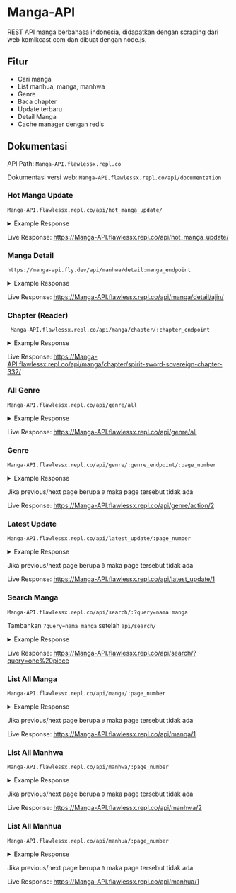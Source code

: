 # Manga-API

REST API manga berbahasa indonesia, didapatkan dengan scraping dari web komikcast.com dan dibuat dengan node.js.

## Fitur

* Cari manga
* List manhua, manga, manhwa
* Genre
* Baca chapter
* Update terbaru
* Detail Manga
* Cache manager dengan redis

## Dokumentasi
         
API Path:  ```Manga-API.flawlessx.repl.co```

Dokumentasi versi web: 
```Manga-API.flawlessx.repl.co/api/documentation```

### Hot Manga Update

``` Manga-API.flawlessx.repl.co/api/hot_manga_update/ ```

<details><summary> Example Response </summary>
<p>

```
[
    {
        "title":"Black Clover",
        "manga_endpoint":"black-clover/",
        "type":"Manga",
        "image":"https://i2.wp.com/komikindo.co/wp-content/uploads/2017/08/1550837855-i286084.jpg",
        "chapter":"Ch.264",
        "rating":"7.00"
    }
]
```

</p>
</details>

Live Response: 
https://Manga-API.flawlessx.repl.co/api/hot_manga_update/

### Manga Detail

```https://manga-api.fly.dev/api/manhwa/detail:manga_endpoint ```

<details><summary> Example Response </summary>
<p>

```
{
  "title":"Ajin",
  "mangaEndpoint": "ajin/",
  "image":"https://i1.wp.com/komikindo.co/wp-content/uploads/2017/08/Ajin.jpg",
  "status":"Ongoing",
  "released":"2012",
  "author":"Miura Tsuina",
  "type":"Manga",
  "rating":"7.00",
  "lastUpdated":"September 9, 2020",
  "description":"Those who are resistant to death are called “Demi-humans”.That day, Kei Nagai, a High school student, should have died in a traffic accident, but he comes back to life shortly after. In other words, Kei is a demi-human. Since then, Kei’s world changes dramatically. Terrified and without knowing what is going on, Kei is saved by his friend, Kai. Together, they flee deep into a deserted mountain. Later, a group of demi-humans who are hostile against humans contact Kai… Who is he fighting against? Who should he side with?",
  "genreList":[
      {
      "genreName":"Action",
      "genre_endpoint":"action/"
      }],
  "chapterList":[
    {
      "chapterName":"Chapter 82",
      "chapter_endpoint":"ajin-chapter-82/",
      "updatedOn":"3 days ago"
    }
    ]
}
```

</p>
</details>

Live Response:
https://Manga-API.flawlessx.repl.co/api/manga/detail/ajin/

### Chapter (Reader)

``` Manga-API.flawlessx.repl.co/api/manga/chapter/:chapter_endpoint```

<details><summary> Example Response </summary>
<p>

```
[
    {
        "imageLink":"https://acecdn.xyz/wp-content/3/2de59d39a77a3866253d51cfb9879792/332/3f36c5d18a1fefa0fc76f9688670e054.jpg"
    }
]
```

</p>
</details>

Live Response:
https://Manga-API.flawlessx.repl.co/api/manga/chapter/spirit-sword-sovereign-chapter-332/

### All Genre

```Manga-API.flawlessx.repl.co/api/genre/all```

<details><summary> Example Response </summary>
<p>

```
[
    {
        "genreTitle":"View all series in Action","genreSubtitle":"Action",
        "genre_endpoint":"action/"
    }
]
```

</p>
</details>

Live Response:
https://Manga-API.flawlessx.repl.co/api/genre/all

### Genre

```Manga-API.flawlessx.repl.co/api/genre/:genre_endpoint/:page_number```

<details><summary> Example Response </summary>
<p>

```
{
  "previousPage": 2,
  "currentPage": 3,
  "nextPage": 4,
  "result": [
    {
      "title": "After Transformation, Mine and Her Wild Fantasy",
      "manga_endpoint": "after-transformation-mine-and-her-wild-fantasy/",
      "type": "Manhua",
      "image": "https://i2.wp.com/komikindo.co/wp-content/uploads/2018/09/After-Transformation-Mine-and-Her-Wild-Fantasy.jpg",
      "chapter": "Ch.83",
      "rating": "7.00"
    }
  ]
}
```

</p>
</details>


Jika previous/next page berupa ```0``` maka page tersebut tidak ada 

Live Response:
https://Manga-API.flawlessx.repl.co/api/genre/action/2

### Latest Update

```Manga-API.flawlessx.repl.co/api/latest_update/:page_number```

<details><summary> Example Response </summary>
<p>

```
{
  "previousPage": 0,
  "currentPage": 1,
  "nextPage": 2,
  "latestUpdateList": [
    {
      "title": "unOrdinary",
      "manga_endpoint": "unordinary/",
      "image": "https://i3.wp.com/komikindo.co/wp-content/uploads/2018/09/UnOrdinary_Seraphina.jpg",
      "hotTag": "",
      "type: "Manga",
      "listNewChapter": [
        {
          "chapterName": "Ch.119",
          "chapter_endpoint": "unordinary-chapter-119/",
          "updatedOn": "3 jam lalu"
        },
        {
          "chapterName": "Ch.118",
          "chapter_endpoint": "unordinary-chapter-118/",
          "updatedOn": "3 minggu lalu"
        },
        {
          "chapterName": "Ch.117",
          "chapter_endpoint": "unordinary-chapter-117/",
          "updatedOn": "4 minggu lalu"
        }
      ]
    }
  ]
}
```

</p>
</details>

Jika previous/next page berupa ```0``` maka page tersebut tidak ada 

Live Response:
https://Manga-API.flawlessx.repl.co/api/latest_update/1

### Search Manga

```Manga-API.flawlessx.repl.co/api/search/:?query=nama manga```

Tambahkan ```?query=nama manga``` setelah ```api/search/```

<details><summary>Example Response</summary>
<p>

```
[
    {
        "title":"One Piece",
        "manga_endpoint":"one-piece/",
        "type":"Manga",
        "image":"https://i1.wp.com/komikindo.co/wp-content/uploads/2018/10/cover-one-piece.jpg",
        "chapter":"Ch.990.5",
        "rating":"9.01"
    }
]
```

</p>
</details>

Live Response:
https://Manga-API.flawlessx.repl.co/api/search/?query=one%20piece

### List All Manga

```Manga-API.flawlessx.repl.co/api/manga/:page_number```

<details><summary>Example Response</summary>
<p>

```
{
  "previousPage": 2,
  "currentPage": 3,
  "nextPage": 4,
  "result": [
    {
      "title": "After Transformation, Mine and Her Wild Fantasy",
      "manga_endpoint": "after-transformation-mine-and-her-wild-fantasy/",
      "type": "Manhua",
      "image": "https://i2.wp.com/komikindo.co/wp-content/uploads/2018/09/After-Transformation-Mine-and-Her-Wild-Fantasy.jpg",
      "chapter": "Ch.83",
      "rating": "7.00"
    }
  ]
}
```

</p>
</details>

Jika previous/next page berupa ```0``` maka page tersebut tidak ada 

Live Response:
https://Manga-API.flawlessx.repl.co/api/manga/1

### List All Manhwa

```Manga-API.flawlessx.repl.co/api/manhwa/:page_number```

<details><summary>Example Response</summary>
<p>

```
{
  "previousPage": 2,
  "currentPage": 3,
  "nextPage": 4,
  "result": [
    {
      "title": "After Transformation, Mine and Her Wild Fantasy",
      "manga_endpoint": "after-transformation-mine-and-her-wild-fantasy/",
      "type": "Manhua",
      "image": "https://i2.wp.com/komikindo.co/wp-content/uploads/2018/09/After-Transformation-Mine-and-Her-Wild-Fantasy.jpg",
      "chapter": "Ch.83",
      "rating": "7.00"
    }
  ]
}
```

</p>
</details>

Jika previous/next page berupa ```0``` maka page tersebut tidak ada

Live Response:
https://Manga-API.flawlessx.repl.co/api/manhwa/2

### List All Manhua

```Manga-API.flawlessx.repl.co/api/manhua/:page_number```

<details><summary>Example Response</summary>
<p>

```
{
  "previousPage": 2,
  "currentPage": 3,
  "nextPage": 4,
  "result": [
    {
      "title": "After Transformation, Mine and Her Wild Fantasy",
      "manga_endpoint": "after-transformation-mine-and-her-wild-fantasy/",
      "type": "Manhua",
      "image": "https://i2.wp.com/komikindo.co/wp-content/uploads/2018/09/After-Transformation-Mine-and-Her-Wild-Fantasy.jpg",
      "chapter": "Ch.83",
      "rating": "7.00"
    }
  ]
}
```

</p>
</details>

Jika previous/next page berupa ```0``` maka page tersebut tidak ada 

Live Response:
https://Manga-API.flawlessx.repl.co/api/manhua/1
